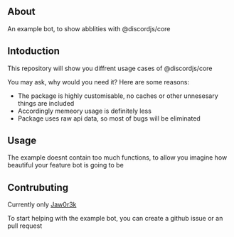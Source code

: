 ## About

An example bot, to show abblities with @discordjs/core

## Intoduction

This repository will show you diffrent usage cases of @discordjs/core

You may ask, why would you need it?
Here are some reasons:
- The package is highly customisable, no caches or other unnesesary things are included
- Accordingly memeory usage is definitely less
- Package uses raw api data, so most of bugs will be eliminated

## Usage

The example doesnt contain too much functions, to allow you imagine how beautiful your feature bot is going to be

## Contrubuting

Currently only [Jaw0r3k](https://discord.com/users/693055800322818149)

To start helping with the example bot, you can create a github issue or an pull request
